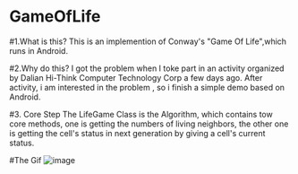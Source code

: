 # GameOfLife
#1.What is this?
This is an implemention of Conway's "Game Of Life",which runs in Android.

#2.Why do this?
I got the problem when I toke part in an activity organized by Dalian Hi-Think Computer Technology Corp  a few days ago.
After activity, i am interested in the problem , so i finish a simple demo based on Android.

#3. Core Step
The LifeGame Class is the Algorithm, which contains tow core methods, one is getting the numbers of living neighbors, the other 
one is getting the  cell's status in next generation by giving a cell's current status.

#The Gif
![image](https://github.com/Spground/GameOfLife/show.gif)

